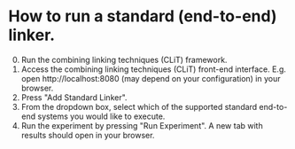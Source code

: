 # How to run a standard (end-to-end) linker.
0. Run the combining linking techniques (CLiT) framework.
1. Access the combining linking techniques (CLiT) front-end interface. E.g. open http://localhost:8080 (may depend on your configuration) in your browser.
2. Press "Add Standard Linker".
3. From the dropdown box, select which of the supported standard end-to-end systems you would like to execute.
4. Run the experiment by pressing "Run Experiment". A new tab with results should open in your browser.

